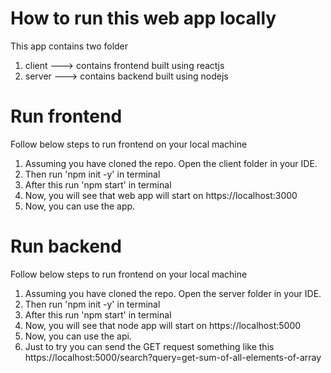 # How to run this web app locally
 This app contains two folder   
  1. client ---> contains frontend built using reactjs
  2. server ---> contains backend built using nodejs

# Run frontend
 Follow below steps to run frontend on your local machine
  1. Assuming you have cloned the repo. Open the client folder in your IDE.
  2. Then run 'npm init -y' in terminal
  3. After this run 'npm start' in terminal
  4. Now, you will see that web app will start on https://localhost:3000
  5. Now, you can use the app.

# Run backend
  Follow below steps to run frontend on your local machine
   1. Assuming you have cloned the repo. Open the server folder in your IDE.
   2. Then run 'npm init -y' in terminal
   3. After this run 'npm start' in terminal
   4. Now, you will see that node app will start on https://localhost:5000
   5. Now, you can use the api.
   6. Just to try you can send the GET request something like this https://localhost:5000/search?query=get-sum-of-all-elements-of-array

